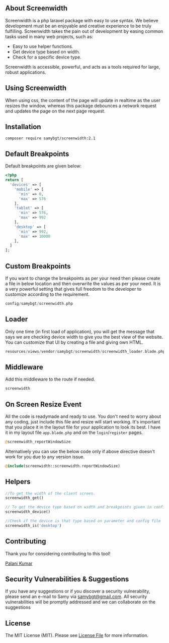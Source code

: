 ## About Screenwidth

Screenwidth is a php laravel package with easy to use syntax. We believe development must be an enjoyable and creative experience to be truly fulfilling. Screenwidth takes the pain out of development by easing common tasks used in many web projects, such as:

- Easy to use helper functions.
- Get device type based on width.
- Check for a specific device type.

Screenwidth is accessible, powerful, and acts as a tools required for large, robust applications.


## Using Screenwidth
When using css, the content of the page will update in realtime as the user resizes the window,
whereas this package debounces a network request and updates the page on the next page request.


## Installation
```
composer require samybgt/screenwidth:2.1
```


## Default Breakpoints

Default breakpoints are given below:

```php
<?php
return [
  'devices' => [
    'mobile' => [
      'min' => 0,
      'max' => 576
    ],
    'tablet' => [
      'min' => 576,
      'max' => 992
    ],
    'desktop' => [
      'min' => 992,
      'max' => 10000
    ],
  ]
];
```


## Custom Breakpoints

If you want to change the breakpoints as per your need then please create a file in below location and then overwrite the values as per your need. It is a very powerful setting that gives full freedom to the developer to customize according to the requirement.

```php
config/samybgt/screenwidth.php
```

## Loader

Only one time (in first load of application), you will get the message that says we are checking device width to give you the best view of the website. You can customize that UI by creating a file and giving own HTML.

```php
resources/views/vendor/samybgt/screenwidth/screenwidth_loader.blade.php
```


## Middleware

Add this middleware to the route if needed.

```php
screenwidth
```


## On Screen Resize Event

All the code is readymade and ready to use. You don't need to worry about any coding, just include this file and resize will start working. It's important that you place it in the layout file for your application to look its best. I have it in my layout file `app.blade.php` and on the `login`/`register` pages. 

```php
@screenwidth_reportWindowSize
```

Alternatively you can use the below code only if above directive doesn't work for you due to any version issue.

```php
@include(screenwidth::screenwidth.reportWindowSize)
```


## Helpers

```php
//To get the width of the client screen.
screenwidth_get()

// To get the device type based on width and breakpoints given in config file
screenwidth_device()

//Check if the device is that type based on parameter and config file
screenwidth_is('desktop')

```



## Contributing

Thank you for considering contributing to this tool!

[Palani Kumar](https://www.instagram.com/palanikumar_45)


## Security Vulnerabilities & Suggestions

If you have any suggestions or if you discover a security vulnerability, please send an e-mail to Samy via [samybgt@gmail.com](mailto:samybgt@gmail.com). All security vulnerabilities will be promptly addressed and we can collaborate on the suggestions

## License

The MIT License (MIT). Please see [License File](/LICENSE.md) for more information.

